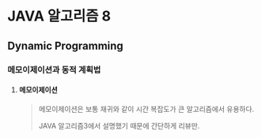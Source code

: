 # JAVA 알고리즘 8

## Dynamic Programming

### 메모이제이션과 동적 계획법

1. #### 메모이제이션

   > 메모이제이션은 보통 재귀와 같이 시간 복잡도가 큰 알고리즘에서 유용하다.
   >
   > JAVA 알고리즘3에서 설명했기 때문에 간단하게 리뷰만.




